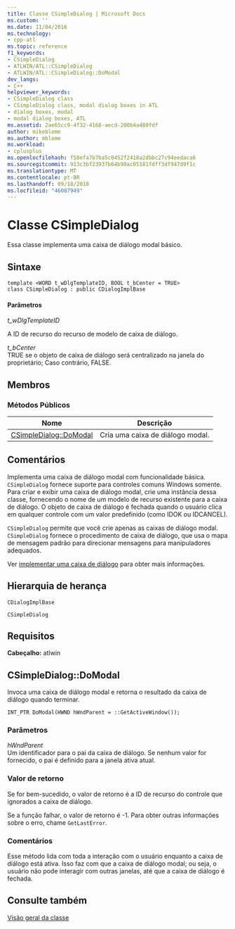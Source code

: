 ```yaml
---
title: Classe CSimpleDialog | Microsoft Docs
ms.custom: ''
ms.date: 11/04/2016
ms.technology:
- cpp-atl
ms.topic: reference
f1_keywords:
- CSimpleDialog
- ATLWIN/ATL::CSimpleDialog
- ATLWIN/ATL::CSimpleDialog::DoModal
dev_langs:
- C++
helpviewer_keywords:
- CSimpleDialog class
- CSimpleDialog class, modal dialog boxes in ATL
- dialog boxes, modal
- modal dialog boxes, ATL
ms.assetid: 2ae65cc9-4f32-4168-aecd-200b4a480fdf
author: mikeblome
ms.author: mblome
ms.workload:
- cplusplus
ms.openlocfilehash: f58efa7b7ba5c0452f2418a2dbbc27c94eedaca6
ms.sourcegitcommit: 913c3bf23937b64b90ac05181fdff3df947d9f1c
ms.translationtype: MT
ms.contentlocale: pt-BR
ms.lasthandoff: 09/18/2018
ms.locfileid: "46087949"
---
```

# <a name="csimpledialog-class"></a>Classe CSimpleDialog

Essa classe implementa uma caixa de diálogo modal básico.

## <a name="syntax"></a>Sintaxe

```
template <WORD t_wDlgTemplateID, BOOL t_bCenter = TRUE>
class CSimpleDialog : public CDialogImplBase
```

#### <a name="parameters"></a>Parâmetros

*t_wDlgTemplateID*

A ID de recurso do recurso de modelo de caixa de diálogo.

*t_bCenter*<br/>
TRUE se o objeto de caixa de diálogo será centralizado na janela do proprietário; Caso contrário, FALSE.

## <a name="members"></a>Membros

### <a name="public-methods"></a>Métodos Públicos

|Nome|Descrição|
|----------|-----------------|
|[CSimpleDialog::DoModal](#domodal)|Cria uma caixa de diálogo modal.|

## <a name="remarks"></a>Comentários

Implementa uma caixa de diálogo modal com funcionalidade básica. `CSimpleDialog` fornece suporte para controles comuns Windows somente. Para criar e exibir uma caixa de diálogo modal, crie uma instância dessa classe, fornecendo o nome de um modelo de recurso existente para a caixa de diálogo. O objeto de caixa de diálogo é fechada quando o usuário clica em qualquer controle com um valor predefinido (como IDOK ou IDCANCEL).

`CSimpleDialog` permite que você crie apenas as caixas de diálogo modal. `CSimpleDialog` fornece o procedimento de caixa de diálogo, que usa o mapa de mensagem padrão para direcionar mensagens para manipuladores adequados.

Ver [implementar uma caixa de diálogo](../../atl/implementing-a-dialog-box.md) para obter mais informações.

## <a name="inheritance-hierarchy"></a>Hierarquia de herança

`CDialogImplBase`

`CSimpleDialog`

## <a name="requirements"></a>Requisitos

**Cabeçalho:** atlwin

##  <a name="domodal"></a>  CSimpleDialog::DoModal

Invoca uma caixa de diálogo modal e retorna o resultado da caixa de diálogo quando terminar.

```
INT_PTR DoModal(HWND hWndParent = ::GetActiveWindow());
```

### <a name="parameters"></a>Parâmetros

*hWndParent*<br/>
Um identificador para o pai da caixa de diálogo. Se nenhum valor for fornecido, o pai é definido para a janela ativa atual.

### <a name="return-value"></a>Valor de retorno

Se for bem-sucedido, o valor de retorno é a ID de recurso do controle que ignorados a caixa de diálogo.

Se a função falhar, o valor de retorno é -1. Para obter outras informações sobre o erro, chame `GetLastError`.

### <a name="remarks"></a>Comentários

Esse método lida com toda a interação com o usuário enquanto a caixa de diálogo está ativa. Isso faz com que a caixa de diálogo modal; ou seja, o usuário não pode interagir com outras janelas, até que a caixa de diálogo é fechada.

## <a name="see-also"></a>Consulte também

[Visão geral da classe](../../atl/atl-class-overview.md)
